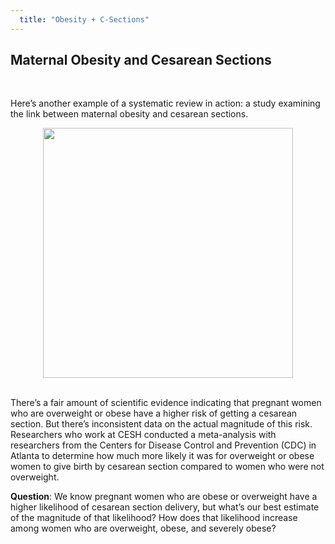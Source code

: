 ```yaml
---
  title: "Obesity + C-Sections"
---
```



## Maternal Obesity and Cesarean Sections

<br>

Here’s another example of a systematic review in action: a study examining the link between maternal obesity and cesarean sections.   
 

<center>
<img src="{{site.baseurl}}/img/csection.jpg" width="400" >
</center>

<br>

There’s a fair amount of scientific evidence indicating that pregnant women who are overweight or obese have a higher risk of getting a cesarean section. But there’s inconsistent data on the actual magnitude of this risk. Researchers who work at CESH conducted a meta-analysis with researchers from the Centers for Disease Control and Prevention (CDC) in Atlanta to determine how much more likely it was for overweight or obese women to  give birth by cesarean section compared to women who were not overweight.

**Question**: We know pregnant women who are obese or overweight have a higher likelihood of cesarean section delivery, but what’s our best estimate of the magnitude of that likelihood? How does that likelihood increase among women who are overweight, obese, and severely obese?


